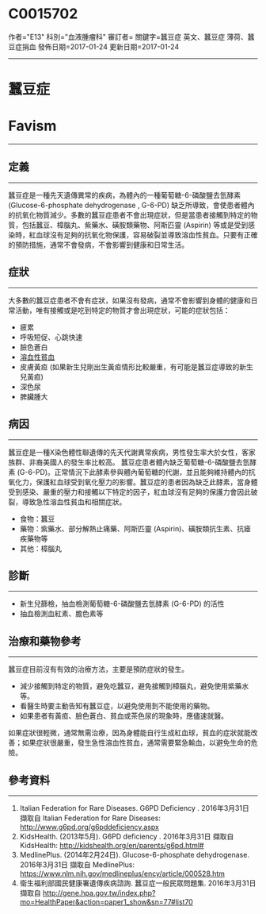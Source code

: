 # C0015702
作者="E13"
科別="血液腫瘤科"
審訂者=
關鍵字=蠶豆症 英文、蠶豆症 薄荷、蠶豆症捐血
發佈日期=2017-01-24
更新日期=2017-01-24

----------
# 蠶豆症
# Favism
----------
## 定義
----------

蠶豆症是一種先天遺傳異常的疾病，為體內的一種葡萄糖-6-磷酸鹽去氫酵素 (Glucose-6-phosphate dehydrogenase , G-6-PD) 缺乏所導致，會使患者體內的抗氧化物質減少。多數的蠶豆症患者不會出現症狀，但是當患者接觸到特定的物質，包括蠶豆、樟腦丸、紫藥水、磺胺類藥物、阿斯匹靈 (Aspirin) 等或是受到感染時，紅血球沒有足夠的抗氧化物保護，容易破裂並導致溶血性貧血。只要有正確的預防措施，通常不會發病，不會影響到健康和日常生活。

## 症狀
----------

大多數的蠶豆症患者不會有症狀，如果沒有發病，通常不會影響到身體的健康和日常活動，唯有接觸或是吃到特定的物質才會出現症狀，可能的症狀包括：

- 疲累
- 呼吸短促、心跳快速
- 臉色蒼白
- [溶血性貧血](C0002878)
- 皮膚黃疸 (如果新生兒剛出生黃疸情形比較嚴重，有可能是蠶豆症導致的新生兒黃疸)
- 深色尿
- 脾臟腫大 
## 病因
----------

蠶豆症是一種X染色體性聯遺傳的先天代謝異常疾病，男性發生率大於女性，客家族群、非裔美國人的發生率比較高。
蠶豆症患者體內缺乏葡萄糖-6-磷酸鹽去氫酵素 (G-6-PD)。正常情況下此酵素參與體內葡萄糖的代謝，並且能夠維持體內的抗氧化力，保護紅血球受到氧化壓力的影響。蠶豆症的患者因為缺乏此酵素，當身體受到感染、嚴重的壓力和接觸以下特定的因子，紅血球沒有足夠的保護力會因此破裂，導致急性溶血性貧血和相關症狀。

- 食物：蠶豆
- 藥物：紫藥水、部分解熱止痛藥、阿斯匹靈 (Aspirin)、磺胺類抗生素、抗瘧疾藥物等
- 其他：樟腦丸 
## 診斷
----------
- 新生兒篩檢，抽血檢測葡萄糖-6-磷酸鹽去氫酵素 (G-6-PD) 的活性
- 抽血檢測血紅素、膽色素等 
## 治療和藥物參考
----------

蠶豆症目前沒有有效的治療方法，主要是預防症狀的發生。

- 減少接觸到特定的物質，避免吃蠶豆，避免接觸到樟腦丸，避免使用紫藥水等。
- 看醫生時要主動告知有蠶豆症，以避免使用到不能使用的藥物。
- 如果患者有黃疸、臉色蒼白、貧血或茶色尿的現象時，應儘速就醫。

如果症狀很輕微，通常無需治療，因為身體能自行生成紅血球，貧血的症狀就能改善；如果症狀很嚴重，發生急性溶血性貧血，通常需要緊急輸血，以避免生命的危險。 

## 參考資料
----------
1. Italian Federation for Rare Diseases. G6PD Deficiency . 2016年3月31日 擷取自 Italian Federation for Rare Diseases: 
  http://www.g6pd.org/g6pddeficiency.aspx
2. KidsHealth. (2013年5月). G6PD deficiency . 2016年3月31日 擷取自 KidsHealth: 
  http://kidshealth.org/en/parents/g6pd.html#
3. MedlinePlus. (2014年2月24日). Glucose-6-phosphate dehydrogenase. 2016年3月31日 擷取自 MedlinePlus: 
  https://www.nlm.nih.gov/medlineplus/ency/article/000528.htm
4. 衛生福利部國民健康署遺傳疾病諮詢. 蠶豆症一般民眾問題集. 2016年3月31日 擷取自 
  http://gene.hpa.gov.tw/index.php?mo=HealthPaper&action=paper1_show&sn=77#list70

